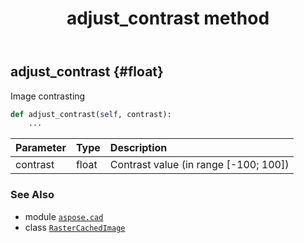 ﻿---
title: adjust_contrast method
second_title: Aspose.CAD for Python via .NET API References
description: 
type: docs
weight: 30
url: /aspose.cad/rastercachedimage/adjust_contrast/
is_root: false
---

## adjust_contrast {#float}

Image contrasting



```python
def adjust_contrast(self, contrast):
    ...
```


| Parameter | Type | Description |
| :- | :- | :- |
| contrast | float | Contrast value (in range [-100; 100]) |



### See Also
* module [`aspose.cad`](../../)
* class [`RasterCachedImage`](/cad/python-net/aspose.cad/rastercachedimage)
